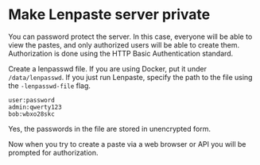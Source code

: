 # Make Lenpaste server private
You can password protect the server.
In this case, everyone will be able to view the pastes, and only authorized users will be able to create them.
Authorization is done using the HTTP Basic Authentication standard.

Create a lenpasswd file.
If you are using Docker, put it under `/data/lenpasswd`.
If you just run Lenpaste, specify the path to the file using the `-lenpasswd-file` flag.
```
user:password
admin:qwerty123
bob:wbxo28skc
```

Yes, the passwords in the file are stored in unencrypted form.

Now when you try to create a paste via a web browser or API you will be prompted for authorization.
